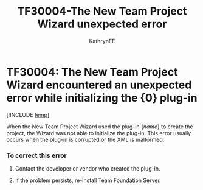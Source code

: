 ﻿---
title: TF30004-The New Team Project Wizard unexpected error
titleSuffix: Azure DevOps & TFS
description: The Wizard was not able to initialize the plug-in after an attempt to create the project.
ms.technology: devops-agile
ms.manager: mijacobs7-87fb-451e-a49d-7ffea4011e24
ms.author: kaelli
author: KathrynEE
ms.topic: Troubleshooting
ms.date: 02/22/2017
---


# TF30004: The New Team Project Wizard encountered an unexpected error while initializing the {0} plug-in


[!INCLUDE [temp](../../includes/version-vsts-tfs-all-versions.md)]

When the New Team Project Wizard used the plug-in {*name*} to create the project, the Wizard was not able to initialize the plug-in. This error usually occurs when the plug-in is corrupted or the XML is malformed.    
  
### To correct this error  
  
1.  Contact the developer or vendor who created the plug-in.  
  
2.  If the problem persists, re-install Team Foundation Server.
